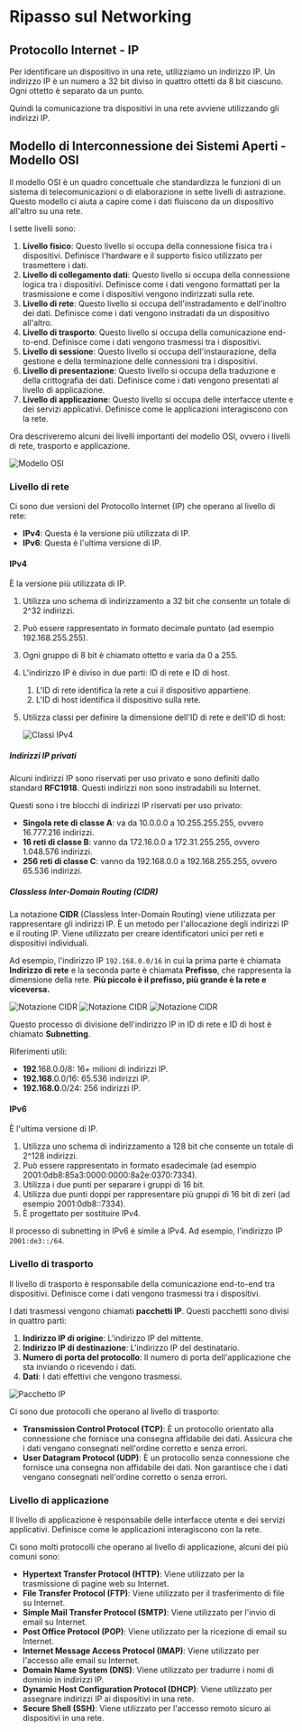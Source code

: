 # Ripasso sul Networking

## Protocollo Internet - IP

Per identificare un dispositivo in una rete, utilizziamo un indirizzo IP. Un indirizzo IP è un numero a 32 bit diviso in quattro ottetti da 8 bit ciascuno. Ogni ottetto è separato da un punto.

Quindi la comunicazione tra dispositivi in una rete avviene utilizzando gli indirizzi IP.

## Modello di Interconnessione dei Sistemi Aperti - Modello OSI

Il modello OSI è un quadro concettuale che standardizza le funzioni di un sistema di telecomunicazioni o di elaborazione in sette livelli di astrazione. Questo modello ci aiuta a capire come i dati fluiscono da un dispositivo all'altro su una rete.

I sette livelli sono:

1. **Livello fisico**: Questo livello si occupa della connessione fisica tra i dispositivi. Definisce l'hardware e il supporto fisico utilizzato per trasmettere i dati.
2. **Livello di collegamento dati**: Questo livello si occupa della connessione logica tra i dispositivi. Definisce come i dati vengono formattati per la trasmissione e come i dispositivi vengono indirizzati sulla rete.
3. **Livello di rete**: Questo livello si occupa dell'instradamento e dell'inoltro dei dati. Definisce come i dati vengono instradati da un dispositivo all'altro.
4. **Livello di trasporto**: Questo livello si occupa della comunicazione end-to-end. Definisce come i dati vengono trasmessi tra i dispositivi.
5. **Livello di sessione**: Questo livello si occupa dell'instaurazione, della gestione e della terminazione delle connessioni tra i dispositivi.
6. **Livello di presentazione**: Questo livello si occupa della traduzione e della crittografia dei dati. Definisce come i dati vengono presentati al livello di applicazione.
7. **Livello di applicazione**: Questo livello si occupa delle interfacce utente e dei servizi applicativi. Definisce come le applicazioni interagiscono con la rete.

Ora descriveremo alcuni dei livelli importanti del modello OSI, ovvero i livelli di rete, trasporto e applicazione.

![Modello OSI](../images/01_Networking_Refresher_01.png)

### Livello di rete

Ci sono due versioni del Protocollo Internet (IP) che operano al livello di rete:

- **IPv4**: Questa è la versione più utilizzata di IP.
- **IPv6**: Questa è l'ultima versione di IP.

#### IPv4

È la versione più utilizzata di IP.

1. Utilizza uno schema di indirizzamento a 32 bit che consente un totale di 2^32 indirizzi.
2. Può essere rappresentato in formato decimale puntato (ad esempio 192.168.255.255).
3. Ogni gruppo di 8 bit è chiamato ottetto e varia da 0 a 255.
4. L'indirizzo IP è diviso in due parti: ID di rete e ID di host.
   1. L'ID di rete identifica la rete a cui il dispositivo appartiene.
   2. L'ID di host identifica il dispositivo sulla rete.
5. Utilizza classi per definire la dimensione dell'ID di rete e dell'ID di host:

    ![Classi IPv4](../images/01_Networking_Refresher_02.png)


##### Indirizzi IP privati

Alcuni indirizzi IP sono riservati per uso privato e sono definiti dallo standard **RFC1918**. Questi indirizzi non sono instradabili su Internet.

Questi sono i tre blocchi di indirizzi IP riservati per uso privato:

- **Singola rete di classe A**: va da 10.0.0.0 a 10.255.255.255, ovvero 16.777.216 indirizzi.
- **16 reti di classe B**: vanno da 172.16.0.0 a 172.31.255.255, ovvero 1.048.576 indirizzi.
- **256 reti di classe C**: vanno da 192.168.0.0 a 192.168.255.255, ovvero 65.536 indirizzi.

##### Classless Inter-Domain Routing (CIDR)

La notazione **CIDR** (Classless Inter-Domain Routing) viene utilizzata per rappresentare gli indirizzi IP. È un metodo per l'allocazione degli indirizzi IP e il routing IP. Viene utilizzato per creare identificatori unici per reti e dispositivi individuali.

Ad esempio, l'indirizzo IP `192.168.0.0/16` in cui la prima parte è chiamata **Indirizzo di rete** e la seconda parte è chiamata **Prefisso**, che rappresenta la dimensione della rete. **Più piccolo è il prefisso, più grande è la rete e viceversa.**

![Notazione CIDR](../images/01_Networking_Refresher_03.png)
![Notazione CIDR](../images/01_Networking_Refresher_04.png)
![Notazione CIDR](../images/01_Networking_Refresher_05.png)

Questo processo di divisione dell'indirizzo IP in ID di rete e ID di host è chiamato **Subnetting**.

Riferimenti utili:

- **192**.168.0.0/8: 16+ milioni di indirizzi IP.
- **192.168**.0.0/16: 65.536 indirizzi IP.
- **192.168.0**.0/24: 256 indirizzi IP.

#### IPv6

È l'ultima versione di IP.

1. Utilizza uno schema di indirizzamento a 128 bit che consente un totale di 2^128 indirizzi.
2. Può essere rappresentato in formato esadecimale (ad esempio 2001:0db8:85a3:0000:0000:8a2e:0370:7334).
3. Utilizza i due punti per separare i gruppi di 16 bit.
4. Utilizza due punti doppi per rappresentare più gruppi di 16 bit di zeri (ad esempio 2001:0db8::7334).
5. È progettato per sostituire IPv4.

Il processo di subnetting in IPv6 è simile a IPv4. Ad esempio, l'indirizzo IP `2001:de3::/64`.

### Livello di trasporto

Il livello di trasporto è responsabile della comunicazione end-to-end tra dispositivi. Definisce come i dati vengono trasmessi tra i dispositivi.

I dati trasmessi vengono chiamati **pacchetti IP**. Questi pacchetti sono divisi in quattro parti:

1. **Indirizzo IP di origine**: L'indirizzo IP del mittente.
2. **Indirizzo IP di destinazione**: L'indirizzo IP del destinatario.
3. **Numero di porta del protocollo**: Il numero di porta dell'applicazione che sta inviando o ricevendo i dati.
4. **Dati**: I dati effettivi che vengono trasmessi.

![Pacchetto IP](../images/01_Networking_Refresher_06.png)

Ci sono due protocolli che operano al livello di trasporto:

- **Transmission Control Protocol (TCP)**: È un protocollo orientato alla connessione che fornisce una consegna affidabile dei dati. Assicura che i dati vengano consegnati nell'ordine corretto e senza errori.
- **User Datagram Protocol (UDP)**: È un protocollo senza connessione che fornisce una consegna non affidabile dei dati. Non garantisce che i dati vengano consegnati nell'ordine corretto o senza errori.

### Livello di applicazione

Il livello di applicazione è responsabile delle interfacce utente e dei servizi applicativi. Definisce come le applicazioni interagiscono con la rete.

Ci sono molti protocolli che operano al livello di applicazione, alcuni dei più comuni sono:

- **Hypertext Transfer Protocol (HTTP)**: Viene utilizzato per la trasmissione di pagine web su Internet.
- **File Transfer Protocol (FTP)**: Viene utilizzato per il trasferimento di file su Internet.
- **Simple Mail Transfer Protocol (SMTP)**: Viene utilizzato per l'invio di email su Internet.
- **Post Office Protocol (POP)**: Viene utilizzato per la ricezione di email su Internet.
- **Internet Message Access Protocol (IMAP)**: Viene utilizzato per l'accesso alle email su Internet.
- **Domain Name System (DNS)**: Viene utilizzato per tradurre i nomi di dominio in indirizzi IP.
- **Dynamic Host Configuration Protocol (DHCP)**: Viene utilizzato per assegnare indirizzi IP ai dispositivi in una rete.
- **Secure Shell (SSH)**: Viene utilizzato per l'accesso remoto sicuro ai dispositivi in una rete.